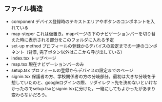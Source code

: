 
## ファイル構造

- component
デバイス登録時のテキストエリアやボタンのコンポネントを入れている
- map-steper
これは仮置き。mapページの下のナビゲーションバーを切り替えた時に表示される部分をこのフォルダに入れる予定
- set-up method
プロフィールの登録からデバイスの設定までの一連のコンポネント（背景, 完了ボタン以外はここから呼び出している）
- index.tsx
トップページ
- map.tsx
現在ナビゲーションバーのみ
- setup.tsx
プロフィールの登録からデバイスの設定までのページ
- signin.tsx
  保護者の方、学校関係者の方の分岐部分。最初は大きな分岐を予想していたのと、googleログインの際、リダイレクト先を決めないといけなかったのでsetup.tsxとsignin.tsxに分けた。一緒にしてもよかったがあまり変わらないだろう。
